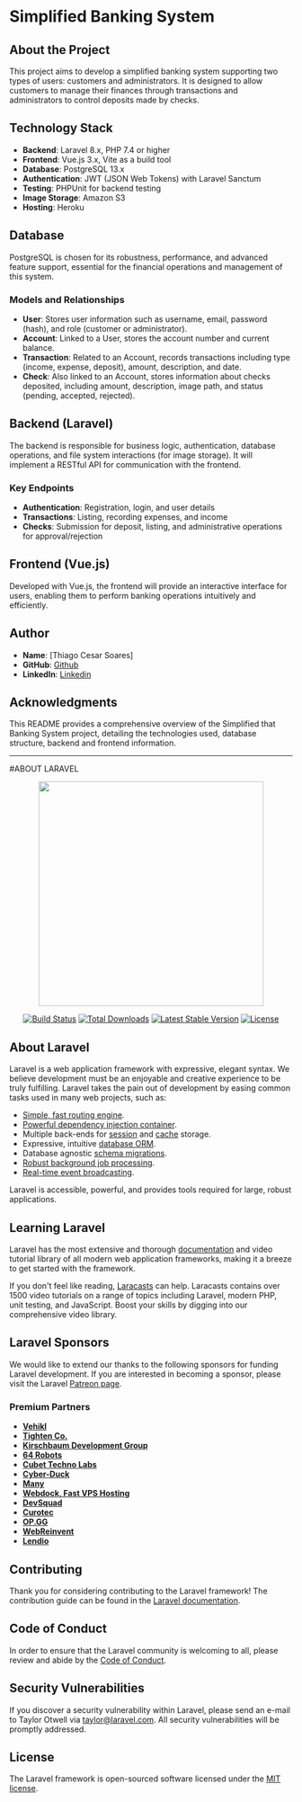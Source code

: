 
# Simplified Banking System

## About the Project

This project aims to develop a simplified banking system supporting two types of users: customers and administrators. It is designed to allow customers to manage their finances through transactions and administrators to control deposits made by checks.

## Technology Stack

- **Backend**: Laravel 8.x, PHP 7.4 or higher
- **Frontend**: Vue.js 3.x, Vite as a build tool
- **Database**: PostgreSQL 13.x
- **Authentication**: JWT (JSON Web Tokens) with Laravel Sanctum
- **Testing**: PHPUnit for backend testing
- **Image Storage**: Amazon S3
- **Hosting**: Heroku

## Database

PostgreSQL is chosen for its robustness, performance, and advanced feature support, essential for the financial operations and management of this system.

### Models and Relationships

- **User**: Stores user information such as username, email, password (hash), and role (customer or administrator).
- **Account**: Linked to a User, stores the account number and current balance.
- **Transaction**: Related to an Account, records transactions including type (income, expense, deposit), amount, description, and date.
- **Check**: Also linked to an Account, stores information about checks deposited, including amount, description, image path, and status (pending, accepted, rejected).

## Backend (Laravel)

The backend is responsible for business logic, authentication, database operations, and file system interactions (for image storage). It will implement a RESTful API for communication with the frontend.

### Key Endpoints

- **Authentication**: Registration, login, and user details
- **Transactions**: Listing, recording expenses, and income
- **Checks**: Submission for deposit, listing, and administrative operations for approval/rejection

## Frontend (Vue.js)

Developed with Vue.js, the frontend will provide an interactive interface for users, enabling them to perform banking operations intuitively and efficiently.

## Author

- **Name**: [Thiago Cesar Soares]
- **GitHub**: [Github](https://github.com/thiagocsoaresbh)
- **LinkedIn**: [Linkedin](https://linkedin.com/in/thiago-csoares)

## Acknowledgments

This README provides a comprehensive overview of the Simplified that Banking System project, detailing the technologies used, database structure, backend and frontend information.

___

#ABOUT LARAVEL

<p align="center"><a href="https://laravel.com" target="_blank"><img src="https://raw.githubusercontent.com/laravel/art/master/logo-lockup/5%20SVG/2%20CMYK/1%20Full%20Color/laravel-logolockup-cmyk-red.svg" width="400"></a></p>

<p align="center">
<a href="https://travis-ci.org/laravel/framework"><img src="https://travis-ci.org/laravel/framework.svg" alt="Build Status"></a>
<a href="https://packagist.org/packages/laravel/framework"><img src="https://img.shields.io/packagist/dt/laravel/framework" alt="Total Downloads"></a>
<a href="https://packagist.org/packages/laravel/framework"><img src="https://img.shields.io/packagist/v/laravel/framework" alt="Latest Stable Version"></a>
<a href="https://packagist.org/packages/laravel/framework"><img src="https://img.shields.io/packagist/l/laravel/framework" alt="License"></a>
</p>

## About Laravel

Laravel is a web application framework with expressive, elegant syntax. We believe development must be an enjoyable and creative experience to be truly fulfilling. Laravel takes the pain out of development by easing common tasks used in many web projects, such as:

- [Simple, fast routing engine](https://laravel.com/docs/routing).
- [Powerful dependency injection container](https://laravel.com/docs/container).
- Multiple back-ends for [session](https://laravel.com/docs/session) and [cache](https://laravel.com/docs/cache) storage.
- Expressive, intuitive [database ORM](https://laravel.com/docs/eloquent).
- Database agnostic [schema migrations](https://laravel.com/docs/migrations).
- [Robust background job processing](https://laravel.com/docs/queues).
- [Real-time event broadcasting](https://laravel.com/docs/broadcasting).

Laravel is accessible, powerful, and provides tools required for large, robust applications.

## Learning Laravel

Laravel has the most extensive and thorough [documentation](https://laravel.com/docs) and video tutorial library of all modern web application frameworks, making it a breeze to get started with the framework.

If you don't feel like reading, [Laracasts](https://laracasts.com) can help. Laracasts contains over 1500 video tutorials on a range of topics including Laravel, modern PHP, unit testing, and JavaScript. Boost your skills by digging into our comprehensive video library.

## Laravel Sponsors

We would like to extend our thanks to the following sponsors for funding Laravel development. If you are interested in becoming a sponsor, please visit the Laravel [Patreon page](https://patreon.com/taylorotwell).

### Premium Partners

- **[Vehikl](https://vehikl.com/)**
- **[Tighten Co.](https://tighten.co)**
- **[Kirschbaum Development Group](https://kirschbaumdevelopment.com)**
- **[64 Robots](https://64robots.com)**
- **[Cubet Techno Labs](https://cubettech.com)**
- **[Cyber-Duck](https://cyber-duck.co.uk)**
- **[Many](https://www.many.co.uk)**
- **[Webdock, Fast VPS Hosting](https://www.webdock.io/en)**
- **[DevSquad](https://devsquad.com)**
- **[Curotec](https://www.curotec.com/services/technologies/laravel/)**
- **[OP.GG](https://op.gg)**
- **[WebReinvent](https://webreinvent.com/?utm_source=laravel&utm_medium=github&utm_campaign=patreon-sponsors)**
- **[Lendio](https://lendio.com)**

## Contributing

Thank you for considering contributing to the Laravel framework! The contribution guide can be found in the [Laravel documentation](https://laravel.com/docs/contributions).

## Code of Conduct

In order to ensure that the Laravel community is welcoming to all, please review and abide by the [Code of Conduct](https://laravel.com/docs/contributions#code-of-conduct).

## Security Vulnerabilities

If you discover a security vulnerability within Laravel, please send an e-mail to Taylor Otwell via [taylor@laravel.com](mailto:taylor@laravel.com). All security vulnerabilities will be promptly addressed.

## License

The Laravel framework is open-sourced software licensed under the [MIT license](https://opensource.org/licenses/MIT).